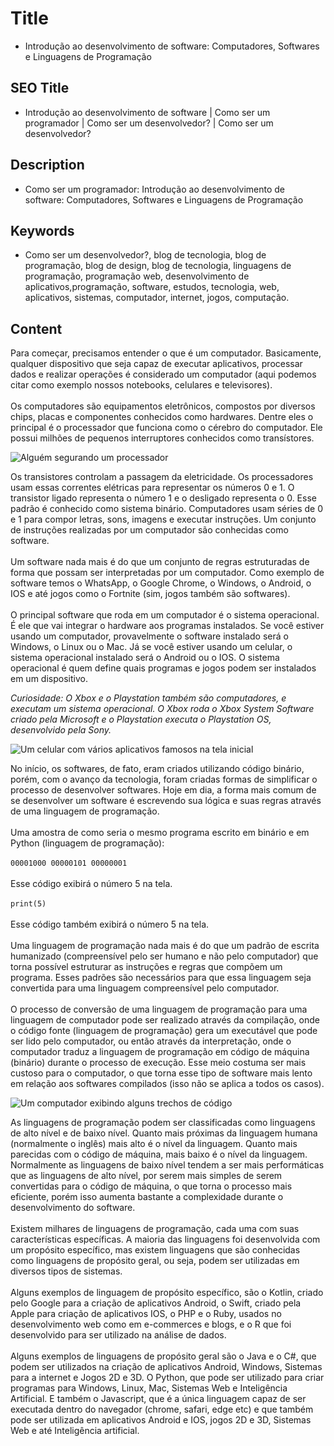 # Title
- Introdução ao desenvolvimento de software: Computadores, Softwares e Linguagens de Programação

## SEO Title
- Introdução ao desenvolvimento de software | Como ser um programador | Como ser um desenvolvedor? | Como ser um desenvolvedor?

## Description
- Como ser um programador: Introdução ao desenvolvimento de software: Computadores, Softwares e Linguagens de Programação

## Keywords
- Como ser um desenvolvedor?, blog de tecnologia, blog de programação, blog de design, blog de tecnologia, linguagens de programação, programação web, desenvolvimento de aplicativos,programação, software, estudos, tecnologia, web, aplicativos, sistemas, computador, internet, jogos, computação.

## Content
<p>Para começar, precisamos entender o que é um computador. Basicamente, qualquer dispositivo que seja capaz de executar aplicativos, processar dados e realizar operações é considerado um computador (aqui podemos citar como exemplo nossos notebooks, celulares e televisores).<br>
<br>
Os computadores são equipamentos eletrônicos, compostos por diversos chips, placas e componentes conhecidos como hardwares. Dentre eles o principal é o processador que funciona como o cérebro do computador. Ele possui milhões de pequenos interruptores conhecidos como transístores.</p>

<p>
    <img src="https://res.cloudinary.com/jhonatan98rios/image/upload/v1653624984/ujaqsyu2zknmjyhum45d.png" alt="Alguém segurando um processador" title="Processador">
</p>

<p>Os transistores controlam a passagem da eletricidade. Os processadores usam essas correntes elétricas para representar os números 0 e 1. O transistor ligado representa o número 1 e o desligado representa o 0. Esse padrão é conhecido como sistema binário. Computadores usam séries de 0 e 1 para compor letras, sons, imagens e executar instruções. Um conjunto de instruções realizadas por um computador são conhecidas como software.<br>
<br>
Um software nada mais é do que um conjunto de regras estruturadas de forma que possam ser interpretadas por um computador. Como exemplo de software temos o WhatsApp, o Google Chrome, o Windows, o Android, o IOS e até jogos como o Fortnite (sim, jogos também são softwares).<br>
<br>
O principal software que roda em um computador é o sistema operacional. É ele que vai integrar o hardware aos programas instalados. Se você estiver usando um computador, provavelmente o software instalado será o Windows, o Linux ou o Mac. Já se você estiver usando um celular, o sistema operacional instalado será o Android ou o IOS. O sistema operacional é quem define quais programas e jogos podem ser instalados em um dispositivo.</p>

<p><em>Curiosidade: O Xbox e o Playstation também são computadores, e executam um sistema operacional. O Xbox roda o Xbox System Software criado pela Microsoft e o Playstation executa o Playstation OS, desenvolvido pela Sony. </em></p>

<p>
    <img src="https://res.cloudinary.com/jhonatan98rios/image/upload/v1653625005/npribrtcpzxoxs4sxi61.png" alt="Um celular com vários aplicativos famosos na tela inicial" title="Aplicativos">
</p>

<p>No início, os softwares, de fato, eram criados utilizando código binário, porém, com o avanço da tecnologia, foram criadas formas de simplificar o processo de desenvolver softwares. Hoje em dia, a forma mais comum de se desenvolver um software é escrevendo sua lógica e suas regras através de uma linguagem de programação.<br>
<br>
Uma amostra de como seria o mesmo programa escrito em binário e em Python (linguagem de programação):<br>
<br>
<code>00001000 00000101 00000001 </code><br>
<br>
Esse código exibirá o número 5 na tela.<br>
<br>
<code>print(5) </code><br>
<br>
Esse código também exibirá o número 5 na tela.<br>
<br>
Uma linguagem de programação nada mais é do que um padrão de escrita humanizado (compreensível pelo ser humano e não pelo computador) que torna possível estruturar as instruções e regras que compõem um programa. Esses padrões são necessários para que essa linguagem seja convertida para uma linguagem compreensível pelo computador.<br>
<br>
O processo de conversão de uma linguagem de programação para uma linguagem de computador pode ser realizado através da compilação, onde o código fonte (linguagem de programação) gera um executável que pode ser lido pelo computador, ou então através da interpretação, onde o computador traduz a linguagem de programação em código de máquina (binário) durante o processo de execução. Esse meio costuma ser mais custoso para o computador, o que torna esse tipo de software mais lento em relação aos softwares compilados (isso não se aplica a todos os casos).</p>

<p>
    <img src="https://res.cloudinary.com/jhonatan98rios/image/upload/v1653625040/ssgqdxzq6s4nkmnhwlun.png" alt="Um computador exibindo alguns trechos de código" title="Linguagens de programação">
</p>

<p>As linguagens de programação podem ser classificadas como linguagens de alto nível e de baixo nível. Quanto mais próximas da linguagem humana (normalmente o inglês) mais alto é o nível da linguagem. Quanto mais parecidas com o código de máquina, mais baixo é o nível da linguagem. Normalmente as linguagens de baixo nível tendem a ser mais performáticas que as linguagens de alto nível, por serem mais simples de serem convertidas para o código de máquina, o que torna o processo mais eficiente, porém isso aumenta bastante a complexidade durante o desenvolvimento do software.<br>
<br>
Existem milhares de linguagens de programação, cada uma com suas características específicas. A maioria das linguagens foi desenvolvida com um propósito específico, mas existem linguagens que são conhecidas como linguagens de propósito geral, ou seja, podem ser utilizadas em diversos tipos de sistemas.<br>
<br>
Alguns exemplos de linguagem de propósito específico, são o Kotlin, criado pelo Google para a criação de aplicativos Android, o Swift, criado pela Apple para criação de aplicativos IOS, o PHP e o Ruby, usados no desenvolvimento web como em e-commerces e blogs, e o R que foi desenvolvido para ser utilizado na análise de dados.<br>
<br>
Alguns exemplos de linguagens de propósito geral são o Java e o C#, que podem ser utilizados na criação de aplicativos Android, Windows, Sistemas para a internet e Jogos 2D e 3D. O Python, que pode ser utilizado para criar programas para Windows, Linux, Mac, Sistemas Web e Inteligência Artificial. E também o Javascript, que é a única linguagem capaz de ser executada dentro do navegador (chrome, safari, edge etc) e que também pode ser utilizada em aplicativos Android e IOS, jogos 2D e 3D, Sistemas Web e até Inteligência artificial.</p>